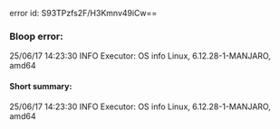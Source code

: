 error id: S93TPzfs2F/H3Kmnv49iCw==
### Bloop error:

25/06/17 14:23:30 INFO Executor: OS info Linux, 6.12.28-1-MANJARO, amd64
#### Short summary: 

25/06/17 14:23:30 INFO Executor: OS info Linux, 6.12.28-1-MANJARO, amd64